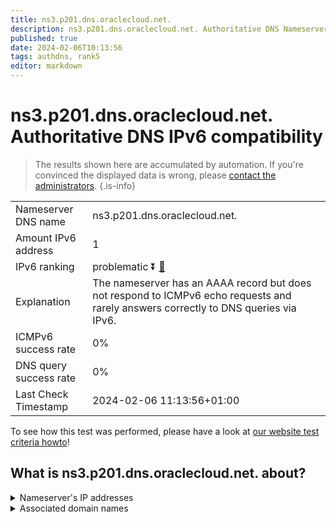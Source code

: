 ```yaml
---
title: ns3.p201.dns.oraclecloud.net.
description: ns3.p201.dns.oraclecloud.net. Authoritative DNS Nameserver IPv6 compatibility
published: true
date: 2024-02-06T10:13:56
tags: authdns, rank5
editor: markdown
---
```


# ns3.p201.dns.oraclecloud.net. Authoritative DNS IPv6 compatibility

> The results shown here are accumulated by automation. If you're convinced the displayed data is wrong, please [contact the administrators](/howto/chat). 
{.is-info}




|   |   |
| - | - |
| Nameserver DNS name | ns3.p201.dns.oraclecloud.net.
| Amount IPv6 address | 1
| IPv6 ranking | problematic :arrow_double_down: [🔗](/howto/ranking) |
| Explanation | The nameserver has an AAAA record but does not respond to ICMPv6 echo requests and rarely answers correctly to DNS queries via IPv6. |
| ICMPv6 success rate | 0%|
| DNS query success rate | 0% |
| Last Check Timestamp | 2024-02-06 11:13:56+01:00 |

To see how this test was performed, please have a look at [our website test criteria howto](/howto/testcriteria/authdns)!


## What is ns3.p201.dns.oraclecloud.net. about?




<details>
<summary>Nameserver's IP addresses</summary>

2600:2000:2120::c9

</details>



<details>
<summary>Associated domain names</summary>

www.oracle.com

www.hospira.com

www.pfizer.com

www.mysql.com

</details>
